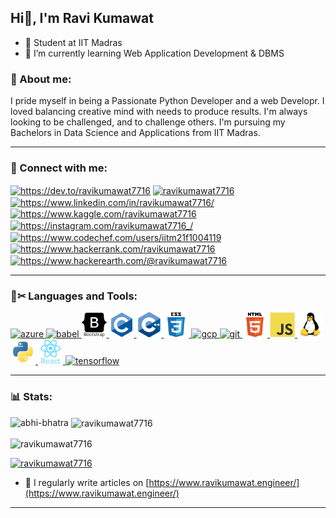 ## Hi👋, I'm Ravi Kumawat
- 🌱 Student at IIT Madras
- 🌱 I’m currently learning Web Application Development & DBMS
  <br />
</p>

<h3>💬 About me: </h3>
<p>
  I pride myself in being a Passionate Python Developer and a web Developr. I loved balancing creative mind with needs to produce results. I'm always looking to be challenged, and to challenge others. I'm pursuing my Bachelors in Data Science and Applications from IIT Madras.
</p>
<hr />

<h3 align="left">🤝 Connect with me:</h3>
<p align="left">
<a href="https://dev.to/ravikumawat7716" target="blank"><img align="center" src="https://cdn.jsdelivr.net/npm/simple-icons@3.0.1/icons/dev-dot-to.svg" alt="https://dev.to/ravikumawat7716" height="30" width="40" /></a>
<a href="https://twitter.com/ravikumawat7716" target="blank"><img align="center" src="https://raw.githubusercontent.com/rahuldkjain/github-profile-readme-generator/master/src/images/icons/Social/twitter.svg" alt="ravikumawat7716" height="30" width="40" /></a>
<a href="https://linkedin.com/in/ravikumawat7716/" target="blank"><img align="center" src="https://cdn-icons-png.flaticon.com/512/174/174857.png" alt="https://www.linkedin.com/in/ravikumawat7716/" height="30" width="40" /></a>
<a href="https://kaggle.com/ravikumawat7716" target="blank"><img align="center" src="https://raw.githubusercontent.com/rahuldkjain/github-profile-readme-generator/master/src/images/icons/Social/kaggle.svg" alt="https://www.kaggle.com/ravikumawat7716" height="30" width="40" /></a>
<a href="https://www.instagram.com/ravikumawat7716_/" target="blank"><img align="center" src="https://raw.githubusercontent.com/rahuldkjain/github-profile-readme-generator/master/src/images/icons/Social/instagram.svg" alt="https://instagram.com/ravikumawat7716_/" height="30" width="40" /></a>
<a href="https://www.codechef.com/users/iitm21f1004119" target="blank"><img align="center" src="https://cdn.jsdelivr.net/npm/simple-icons@3.1.0/icons/codechef.svg" alt="https://www.codechef.com/users/iitm21f1004119" height="30" width="40" /></a>
<a href="https://www.hackerrank.com/ravikumawat7716" target="blank"><img align="center" src="https://raw.githubusercontent.com/rahuldkjain/github-profile-readme-generator/master/src/images/icons/Social/hackerrank.svg" alt="https://www.hackerrank.com/ravikumawat7716" height="30" width="40" /></a>
<a href="https://www.hackerearth.com/@ravikumawat7716" target="blank"><img align="center" src="https://raw.githubusercontent.com/rahuldkjain/github-profile-readme-generator/master/src/images/icons/Social/hackerearth.svg" alt="https://www.hackerearth.com/@ravikumawat7716" height="30" width="40" /></a>
</p>
<hr />

<h3 align="left">📝✂ Languages and Tools:</h3>
<p align="left"> <a href="https://azure.microsoft.com/en-in/" target="_blank"> <img src="https://www.vectorlogo.zone/logos/microsoft_azure/microsoft_azure-icon.svg" alt="azure" width="40" height="40"/> </a> <a href="https://babeljs.io/" target="_blank"> <img src="https://www.vectorlogo.zone/logos/babeljs/babeljs-icon.svg" alt="babel" width="40" height="40"/> </a> <a href="https://getbootstrap.com" target="_blank"> <img src="https://raw.githubusercontent.com/devicons/devicon/master/icons/bootstrap/bootstrap-plain-wordmark.svg" alt="bootstrap" width="40" height="40"/> </a> <a href="https://www.cprogramming.com/" target="_blank"> <img src="https://raw.githubusercontent.com/devicons/devicon/master/icons/c/c-original.svg" alt="c" width="40" height="40"/> </a> <a href="https://www.w3schools.com/cpp/" target="_blank"> <img src="https://raw.githubusercontent.com/devicons/devicon/master/icons/cplusplus/cplusplus-original.svg" alt="cplusplus" width="40" height="40"/> </a> <a href="https://www.w3schools.com/css/" target="_blank"> <img src="https://raw.githubusercontent.com/devicons/devicon/master/icons/css3/css3-original-wordmark.svg" alt="css3" width="40" height="40"/> </a> <a href="https://cloud.google.com" target="_blank"> <img src="https://www.vectorlogo.zone/logos/google_cloud/google_cloud-icon.svg" alt="gcp" width="40" height="40"/> </a> <a href="https://git-scm.com/" target="_blank"> <img src="https://www.vectorlogo.zone/logos/git-scm/git-scm-icon.svg" alt="git" width="40" height="40"/> </a> <a href="https://www.w3.org/html/" target="_blank"> <img src="https://raw.githubusercontent.com/devicons/devicon/master/icons/html5/html5-original-wordmark.svg" alt="html5" width="40" height="40"/> </a> <a href="https://developer.mozilla.org/en-US/docs/Web/JavaScript" target="_blank"> <img src="https://raw.githubusercontent.com/devicons/devicon/master/icons/javascript/javascript-original.svg" alt="javascript" width="40" height="40"/> </a> <a href="https://www.linux.org/" target="_blank"> <img src="https://raw.githubusercontent.com/devicons/devicon/master/icons/linux/linux-original.svg" alt="linux" width="40" height="40"/> </a> <a href="https://www.python.org" target="_blank"> <img src="https://raw.githubusercontent.com/devicons/devicon/master/icons/python/python-original.svg" alt="python" width="40" height="40"/> </a> <a href="https://reactjs.org/" target="_blank"> <img src="https://raw.githubusercontent.com/devicons/devicon/master/icons/react/react-original-wordmark.svg" alt="react" width="40" height="40"/> </a> <a href="https://www.tensorflow.org" target="_blank"> <img src="https://www.vectorlogo.zone/logos/tensorflow/tensorflow-icon.svg" alt="tensorflow" width="40" height="40"/> </a> </p>
<hr />

<h3>📊 Stats: </h3>
<p><img align="left" src="https://github-readme-stats.vercel.app/api/top-langs?username=ravikumawat7716&show_icons=true&locale=en&layout=compact" alt="abhi-bhatra" /></p>

<p>&nbsp;<img align="center" src="https://github-readme-stats.vercel.app/api?username=ravikumawat7716&show_icons=true&locale=en" alt="ravikumawat7716" /></p>

<p><img align="center" src="https://github-readme-streak-stats.herokuapp.com/?user=ravikumawat7716&" alt="ravikumawat7716" /></p>

<p align="left"> <a href="https://github.com/ryo-ma/github-profile-trophy"><img src="https://github-profile-trophy.vercel.app/?username=ravikumawat7716" alt="ravikumawat7716" /></a> </p>

- 📝 I regularly write articles on [https://www.ravikumawat.engineer/](https://www.ravikumawat.engineer/)
<hr />


